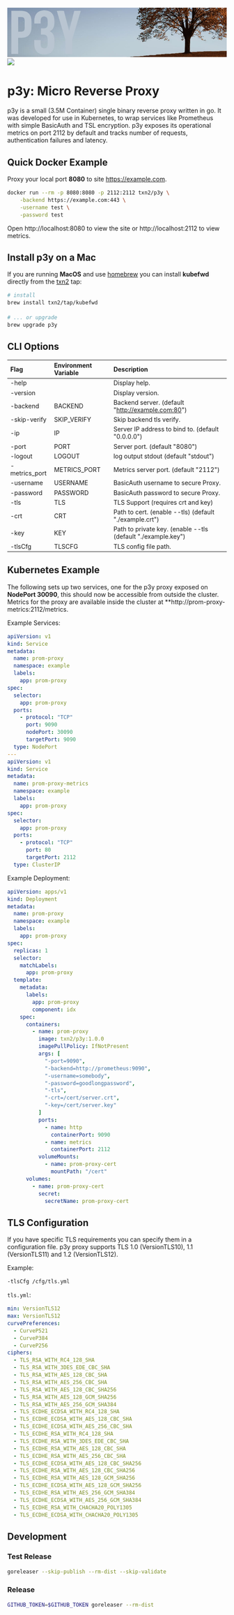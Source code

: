 ![](mast.jpg)
[![](https://images.microbadger.com/badges/image/txn2/p3y.svg)](https://microbadger.com/images/txn2/p3y "p3y")

# p3y: Micro Reverse Proxy

p3y is a small (3.5M Container) single binary reverse proxy written in go. It was developed
for use in Kubernetes, to wrap services like Prometheus with simple BasicAuth
and TSL encryption. p3y exposes its operational metrics on port 2112 by default and tracks
number of requests, authentication failures and latency.



## Quick Docker Example

Proxy your local port **8080** to site https://example.com.

```bash
docker run --rm -p 8080:8080 -p 2112:2112 txn2/p3y \
    -backend https://example.com:443 \
    -username test \
    -password test
```

Open http://localhost:8080 to view the site or http://localhost:2112 to view metrics.


## Install p3y on a Mac

If you are running **MacOS** and use [homebrew] you can install **kubefwd** directly from the [txn2] tap:

```bash
# install
brew install txn2/tap/kubefwd

# ... or upgrade
brew upgrade p3y
```

## CLI Options

| Flag          | Environment Variable | Description                                                  |
|:--------------|:---------------------|:-------------------------------------------------------------|
| -help         |                      | Display help.                                                |
| -version      |                      | Display version.                                             |
| -backend      | BACKEND              | Backend server. (default "http://example.com:80")            |
| -skip-verify  | SKIP_VERIFY          | Skip backend tls verify.                                     |
| -ip           | IP                   | Server IP address to bind to. (default "0.0.0.0")            |
| -port         | PORT                 | Server port. (default "8080")                                |
| -logout       | LOGOUT               | log output stdout  (default "stdout")                        |
| -metrics_port | METRICS_PORT         | Metrics server port. (default "2112")                        |
| -username     | USERNAME             | BasicAuth username to secure Proxy.                          |
| -password     | PASSWORD             | BasicAuth password to secure Proxy.                          |
| -tls          | TLS                  | TLS Support (requires crt and key)                           |
| -crt          | CRT                  | Path to cert. (enable --tls) (default "./example.crt")       |
| -key          | KEY                  | Path to private key. (enable --tls (default "./example.key") |
| -tlsCfg       | TLSCFG               | TLS config file path.                                        |

## Kubernetes Example

The following sets up two services, one for the p3y proxy exposed on **NodePort 30090**, this should now
be accessible from outside the cluster. Metrics for the proxy are available inside the cluster at
**http://prom-proxy-metrics:2112/metrics.

Example Services:
```yaml
apiVersion: v1
kind: Service
metadata:
  name: prom-proxy
  namespace: example
  labels:
    app: prom-proxy
spec:
  selector:
    app: prom-proxy
  ports:
    - protocol: "TCP"
      port: 9090
      nodePort: 30090
      targetPort: 9090
  type: NodePort
---
apiVersion: v1
kind: Service
metadata:
  name: prom-proxy-metrics
  namespace: example
  labels:
    app: prom-proxy
spec:
  selector:
    app: prom-proxy
  ports:
    - protocol: "TCP"
      port: 80
      targetPort: 2112
  type: ClusterIP
```

Example Deployment:
```yaml
apiVersion: apps/v1
kind: Deployment
metadata:
  name: prom-proxy
  namespace: example
  labels:
    app: prom-proxy
spec:
  replicas: 1
  selector:
    matchLabels:
      app: prom-proxy
  template:
    metadata:
      labels:
        app: prom-proxy
        component: idx
    spec:
      containers:
        - name: prom-proxy
          image: txn2/p3y:1.0.0
          imagePullPolicy: IfNotPresent
          args: [
            "-port=9090",
            "-backend=http://prometheus:9090",
            "-username=somebody",
            "-password=goodlongpassword",
            "-tls",
            "-crt=/cert/server.crt",
            "-key=/cert/server.key"
          ]
          ports:
            - name: http
              containerPort: 9090
            - name: metrics
              containerPort: 2112
          volumeMounts:
            - name: prom-proxy-cert
              mountPath: "/cert"
      volumes:
        - name: prom-proxy-cert
          secret:
            secretName: prom-proxy-cert
```

## TLS Configuration

If you have specific TLS requirements you can specify them in a configuration file. p3y
proxy supports TLS 1.0 (VersionTLS10), 1.1 (VersionTLS11) and 1.2 (VersionTLS12).

Example:
```bash
-tlsCfg /cfg/tls.yml
```

`tls.yml`:
```yaml
min: VersionTLS12
max: VersionTLS12
curvePreferences:
  - CurveP521
  - CurveP384
  - CurveP256
ciphers:
  - TLS_RSA_WITH_RC4_128_SHA
  - TLS_RSA_WITH_3DES_EDE_CBC_SHA
  - TLS_RSA_WITH_AES_128_CBC_SHA
  - TLS_RSA_WITH_AES_256_CBC_SHA
  - TLS_RSA_WITH_AES_128_CBC_SHA256
  - TLS_RSA_WITH_AES_128_GCM_SHA256
  - TLS_RSA_WITH_AES_256_GCM_SHA384
  - TLS_ECDHE_ECDSA_WITH_RC4_128_SHA
  - TLS_ECDHE_ECDSA_WITH_AES_128_CBC_SHA
  - TLS_ECDHE_ECDSA_WITH_AES_256_CBC_SHA
  - TLS_ECDHE_RSA_WITH_RC4_128_SHA
  - TLS_ECDHE_RSA_WITH_3DES_EDE_CBC_SHA
  - TLS_ECDHE_RSA_WITH_AES_128_CBC_SHA
  - TLS_ECDHE_RSA_WITH_AES_256_CBC_SHA
  - TLS_ECDHE_ECDSA_WITH_AES_128_CBC_SHA256
  - TLS_ECDHE_RSA_WITH_AES_128_CBC_SHA256
  - TLS_ECDHE_RSA_WITH_AES_128_GCM_SHA256
  - TLS_ECDHE_ECDSA_WITH_AES_128_GCM_SHA256
  - TLS_ECDHE_RSA_WITH_AES_256_GCM_SHA384
  - TLS_ECDHE_ECDSA_WITH_AES_256_GCM_SHA384
  - TLS_ECDHE_RSA_WITH_CHACHA20_POLY1305
  - TLS_ECDHE_ECDSA_WITH_CHACHA20_POLY1305
```


## Development

### Test Release

```bash
goreleaser --skip-publish --rm-dist --skip-validate
```

### Release

```bash
GITHUB_TOKEN=$GITHUB_TOKEN goreleaser --rm-dist
```

[homebrew]:https://brew.sh/
[txn2]:https://txn2.com/